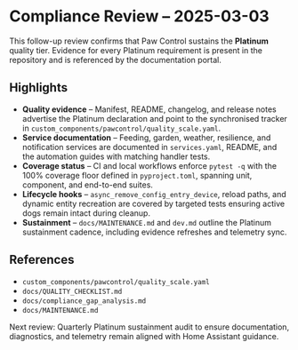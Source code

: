 # Compliance Review – 2025-03-03

This follow-up review confirms that Paw Control sustains the **Platinum**
quality tier. Evidence for every Platinum requirement is present in the
repository and is referenced by the documentation portal.

## Highlights
- **Quality evidence** – Manifest, README, changelog, and release notes advertise the Platinum declaration and point to the synchronised tracker in `custom_components/pawcontrol/quality_scale.yaml`.
- **Service documentation** – Feeding, garden, weather, resilience, and notification services are documented in `services.yaml`, README, and the automation guides with matching handler tests.
- **Coverage status** – CI and local workflows enforce `pytest -q` with the 100% coverage floor defined in `pyproject.toml`, spanning unit, component, and end-to-end suites.
- **Lifecycle hooks** – `async_remove_config_entry_device`, reload paths, and dynamic entity recreation are covered by targeted tests ensuring active dogs remain intact during cleanup.
- **Sustainment** – `docs/MAINTENANCE.md` and `dev.md` outline the Platinum sustainment cadence, including evidence refreshes and telemetry sync.

## References
- `custom_components/pawcontrol/quality_scale.yaml`
- `docs/QUALITY_CHECKLIST.md`
- `docs/compliance_gap_analysis.md`
- `docs/MAINTENANCE.md`

Next review: Quarterly Platinum sustainment audit to ensure documentation, diagnostics, and telemetry remain aligned with Home Assistant guidance.
